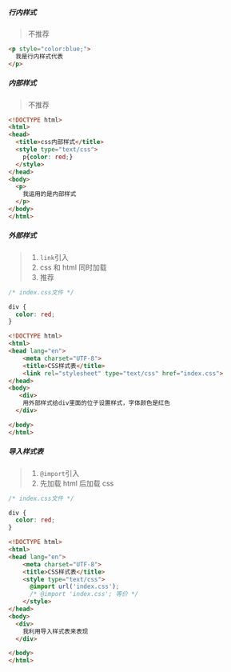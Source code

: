 ##### 行内样式
> 不推荐
```html
<p style="color:blue;">
  我是行内样式代表
</p>
```

##### 内部样式
> 不推荐
```html
<!DOCTYPE html>
<html>
<head>
  <title>css内部样式</title>
  <style type="text/css">
    p{color: red;}
  </style>
</head>
<body>
  <p>
    我运用的是内部样式
  </p>
</body>
</html>
```

##### 外部样式
> 1. `link`引入
> 2. css 和 html 同时加载
> 3. 推荐

```css
/* index.css文件 */

div {
  color: red;
}
```
```html
<!DOCTYPE html>
<html>
<head lang="en">
    <meta charset="UTF-8">
    <title>CSS样式表</title>
    <link rel="stylesheet" type="text/css" href="index.css">
</head>
<body>
   <div>
    用外部样式给div里面的位子设置样式，字体颜色是红色
  </div>

</body>
</html>
```

##### 导入样式表
> 1. `@import`引入
> 2. 先加载 html 后加载 css

```css
/* index.css文件 */

div {
  color: red;
}
```
```html
<!DOCTYPE html>
<html>
<head lang="en">
    <meta charset="UTF-8">
    <title>CSS样式表</title>
    <style type="text/css">
      @import url('index.css');
      /* @import 'index.css'; 等价 */
    </style>
</head>
<body>
  <div>
    我利用导入样式表来表现  
  </div>

</body>
</html>
```

